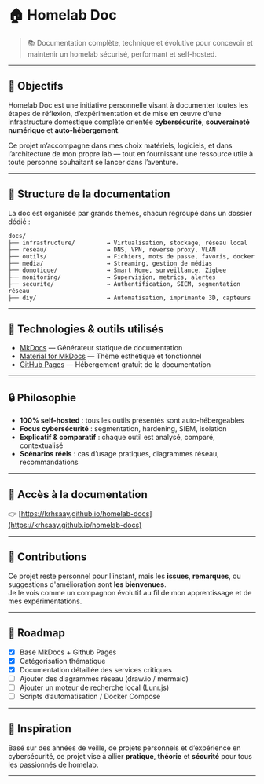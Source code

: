 # 🏠 Homelab Doc

> 📚 Documentation complète, technique et évolutive pour concevoir et maintenir un homelab sécurisé, performant et self-hosted.

---

## 🎯 Objectifs

Homelab Doc est une initiative personnelle visant à documenter toutes les étapes de réflexion, d’expérimentation et de mise en œuvre d’une infrastructure domestique complète orientée **cybersécurité**, **souveraineté numérique** et **auto-hébergement**.

Ce projet m’accompagne dans mes choix matériels, logiciels, et dans l’architecture de mon propre lab — tout en fournissant une ressource utile à toute personne souhaitant se lancer dans l’aventure.

---

## 📁 Structure de la documentation

La doc est organisée par grands thèmes, chacun regroupé dans un dossier dédié :

```
docs/
├── infrastructure/         → Virtualisation, stockage, réseau local
├── reseau/                 → DNS, VPN, reverse proxy, VLAN
├── outils/                 → Fichiers, mots de passe, favoris, docker
├── media/                  → Streaming, gestion de médias
├── domotique/              → Smart Home, surveillance, Zigbee
├── monitoring/             → Supervision, metrics, alertes
├── securite/               → Authentification, SIEM, segmentation réseau
├── diy/                    → Automatisation, imprimante 3D, capteurs
```

---

## 🧱 Technologies & outils utilisés

- [MkDocs](https://www.mkdocs.org/) — Générateur statique de documentation
- [Material for MkDocs](https://squidfunk.github.io/mkdocs-material/) — Thème esthétique et fonctionnel
- [GitHub Pages](https://pages.github.com/) — Hébergement gratuit de la documentation

---

## 🔒 Philosophie

- **100% self-hosted** : tous les outils présentés sont auto-hébergeables
- **Focus cybersécurité** : segmentation, hardening, SIEM, isolation
- **Explicatif & comparatif** : chaque outil est analysé, comparé, contextualisé
- **Scénarios réels** : cas d’usage pratiques, diagrammes réseau, recommandations

---

## 📌 Accès à la documentation

👉 [https://krhsaay.github.io/homelab-docs](https://krhsaay.github.io/homelab-docs)

---

## 🙌 Contributions

Ce projet reste personnel pour l’instant, mais les **issues**, **remarques**, ou suggestions d'amélioration sont **les bienvenues**.  
Je le vois comme un compagnon évolutif au fil de mon apprentissage et de mes expérimentations.

---

## 📅 Roadmap

- [x] Base MkDocs + Github Pages
- [x] Catégorisation thématique
- [x] Documentation détaillée des services critiques
- [ ] Ajouter des diagrammes réseau (draw.io / mermaid)
- [ ] Ajouter un moteur de recherche local (Lunr.js)
- [ ] Scripts d’automatisation / Docker Compose

---

## 🧠 Inspiration

Basé sur des années de veille, de projets personnels et d’expérience en cybersécurité, ce projet vise à allier **pratique**, **théorie** et **sécurité** pour tous les passionnés de homelab.

---
